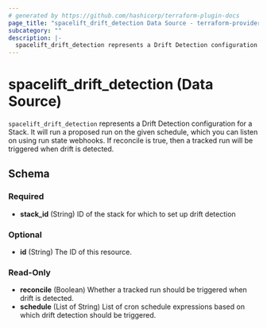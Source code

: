 ```yaml
---
# generated by https://github.com/hashicorp/terraform-plugin-docs
page_title: "spacelift_drift_detection Data Source - terraform-provider-spacelift"
subcategory: ""
description: |-
  spacelift_drift_detection represents a Drift Detection configuration for a Stack. It will run a proposed run on the given schedule, which you can listen on using run state webhooks. If reconcile is true, then a tracked run will be triggered when drift is detected.
---
```


# spacelift_drift_detection (Data Source)

`spacelift_drift_detection` represents a Drift Detection configuration for a Stack. It will run a proposed run on the given schedule, which you can listen on using run state webhooks. If reconcile is true, then a tracked run will be triggered when drift is detected.



<!-- schema generated by tfplugindocs -->
## Schema

### Required

- **stack_id** (String) ID of the stack for which to set up drift detection

### Optional

- **id** (String) The ID of this resource.

### Read-Only

- **reconcile** (Boolean) Whether a tracked run should be triggered when drift is detected.
- **schedule** (List of String) List of cron schedule expressions based on which drift detection should be triggered.


